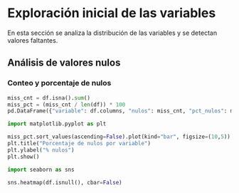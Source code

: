 ﻿


# Exploración inicial de las variables


En esta sección se analiza la distribución de las variables y se detectan valores faltantes.  



## Análisis de valores nulos

### Conteo y porcentaje de nulos

```python
miss_cnt = df.isna().sum()
miss_pct = (miss_cnt / len(df)) * 100
pd.DataFrame({"variable": df.columns, "nulos": miss_cnt, "pct_nulos": miss_pct})

import matplotlib.pyplot as plt

miss_pct.sort_values(ascending=False).plot(kind="bar", figsize=(10,5))
plt.title("Porcentaje de nulos por variable")
plt.ylabel("% nulos")
plt.show()

import seaborn as sns

sns.heatmap(df.isnull(), cbar=False)
```



